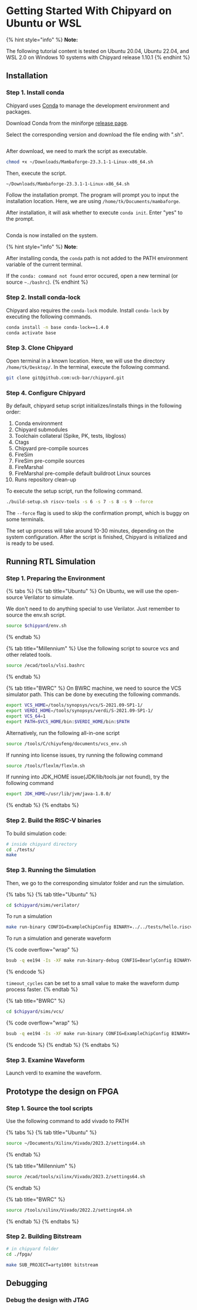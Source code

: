 # Getting Started With Chipyard on Ubuntu or WSL

{% hint style="info" %}
**Note:**

The following tutorial content is tested on Ubuntu 20.04, Ubuntu 22.04, and WSL 2.0 on Windows 10 systems with Chipyard release 1.10.1
{% endhint %}



## Installation

### Step 1. Install conda

Chipyard uses [Conda](https://docs.conda.io/en/latest/) to manage the development environment and packages.

Download Conda from the miniforge [release page](https://github.com/conda-forge/miniforge/releases).



Select the corresponding version and download the file ending with ".sh".

<figure><img src="../../.gitbook/assets/conda.png" alt=""><figcaption></figcaption></figure>

After download, we need to mark the script as executable.&#x20;

```bash
chmod +x ~/Downloads/Mambaforge-23.3.1-1-Linux-x86_64.sh
```

Then, execute the script.

```bash
~/Downloads/Mambaforge-23.3.1-1-Linux-x86_64.sh
```

Follow the installation prompt. The program will prompt you to input the installation location. Here, we are using `/home/tk/Documents/mambaforge`.

After installation, it will ask whether to execute `conda init`. Enter "yes" to the prompt.

<figure><img src="../../.gitbook/assets/conda (1).png" alt=""><figcaption></figcaption></figure>

Conda is now installed on the system.

{% hint style="info" %}
**Note**:&#x20;

After installing conda, the `conda` path is not added to the PATH environment variable of the current terminal.&#x20;

If the `conda: command not found` error occured, open a new terminal (or source `~./bashrc`).
{% endhint %}



### Step 2. Install conda-lock

Chipyard also requires the `conda-lock` module. Install `conda-lock` by executing the following commands.

```bash
conda install -n base conda-lock==1.4.0
conda activate base
```



### Step 3. Clone Chipyard

Open terminal in a known location. Here, we will use the directory `/home/tk/Desktop/`. In the terminal, execute the following command.

```bash
git clone git@github.com:ucb-bar/chipyard.git
```



### Step 4. Configure Chipyard

By default, chipyard setup script initializes/installs things in the following order:

1. Conda environment
2. Chipyard submodules
3. Toolchain collateral (Spike, PK, tests, libgloss)
4. Ctags
5. Chipyard pre-compile sources
6. FireSim
7. FireSim pre-compile sources
8. FireMarshal
9. FireMarshal pre-compile default buildroot Linux sources
10. Runs repository clean-up

To execute the setup script, run the following command.

```bash
./build-setup.sh riscv-tools -s 6 -s 7 -s 8 -s 9 --force
```

The `--force` flag is used to skip the confirmation prompt, which is buggy on some terminals.



The set up process will take around 10-30 minutes, depending on the system configuration. After the script is finished, Chipyard is initialized and is ready to be used.



## Running RTL Simulation

### Step 1. Preparing the Environment <a href="#id-1.-prepare-environment" id="id-1.-prepare-environment"></a>

{% tabs %}
{% tab title="Ubuntu" %}
On Ubuntu, we will use the open-source Verilator to simulate.

We don't need to do anything special to use Verilator. Just remember to source the env.sh script.

```bash
source $chipyard/env.sh
```
{% endtab %}

{% tab title="Millennium" %}
Use the following script to source vcs and other related tools.

```bash
source /ecad/tools/vlsi.bashrc
```
{% endtab %}

{% tab title="BWRC" %}
On BWRC machine, we need to source the VCS simulator path. This can be done by executing the following commands.

```bash
export VCS_HOME=/tools/synopsys/vcs/S-2021.09-SP1-1/
export VERDI_HOME=/tools/synopsys/verdi/S-2021.09-SP1-1/
export VCS_64=1
export PATH=$VCS_HOME/bin:$VERDI_HOME/bin:$PATH
```

Alternatively, run the following all-in-one script

```bash
source /tools/C/chiyufeng/documents/vcs_env.sh
```



If running into license issues, try running the following command

```bash
source /tools/flexlm/flexlm.sh
```



If running into JDK\_HOME issue(JDK/lib/tools.jar not found), try the following command

```bash
export JDK_HOME=/usr/lib/jvm/java-1.8.0/
```
{% endtab %}
{% endtabs %}



### Step 2. Build the RISC-V binaries <a href="#id-2.-run-simulation" id="id-2.-run-simulation"></a>

To build simulation code:

```bash
# inside chipyard directory
cd ./tests/
make
```



### Step 3. Running the Simulation

Then, we go to the corresponding simulator folder and run the simulation.

{% tabs %}
{% tab title="Ubuntu" %}
```bash
cd $chipyard/sims/verilator/
```



To run a simulation

```bash
make run-binary CONFIG=ExampleChipConfig BINARY=../../tests/hello.riscv
```

To run a simulation and generate waveform

{% code overflow="wrap" %}
```bash
bsub -q ee194 -Is -XF make run-binary-debug CONFIG=BearlyConfig BINARY=../../tests/hello.riscv timeout_cycles=10000
```
{% endcode %}

`timeout_cycles` can be set to a small value to make the waveform dump process faster.
{% endtab %}

{% tab title="BWRC" %}
```bash
cd $chipyard/sims/vcs/
```



{% code overflow="wrap" %}
```bash
bsub -q ee194 -Is -XF make run-binary CONFIG=ExampleChipConfig BINARY=../../tests/hello.riscv
```
{% endcode %}
{% endtab %}
{% endtabs %}



### Step 3. Examine Waveform <a href="#id-3.-examine-waveform" id="id-3.-examine-waveform"></a>

Launch verdi to examine the waveform.



## Prototype the design on FPGA

### Step 1. Source the tool scripts

Use the following command to add vivado to PATH

{% tabs %}
{% tab title="Ubuntu" %}
```bash
source ~/Documents/Xilinx/Vivado/2023.2/settings64.sh
```
{% endtab %}

{% tab title="Millennium" %}
```bash
source /ecad/tools/xilinx/Vivado/2023.2/settings64.sh
```
{% endtab %}

{% tab title="BWRC" %}
```bash
source /tools/xilinx/Vivado/2022.2/settings64.sh
```
{% endtab %}
{% endtabs %}



### Step 2. Building Bitstream

```bash
# in chipyard folder
cd ./fpga/
```



```bash
make SUB_PROJECT=arty100t bitstream
```





## Debugging

### Debug the design with JTAG





























